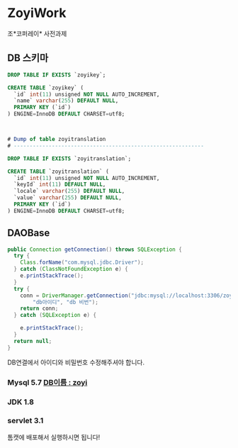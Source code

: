 # ZoyiWork
조\*코퍼레이\* 사전과제
## DB 스키마

```sql
DROP TABLE IF EXISTS `zoyikey`;

CREATE TABLE `zoyikey` (
  `id` int(11) unsigned NOT NULL AUTO_INCREMENT,
  `name` varchar(255) DEFAULT NULL,
  PRIMARY KEY (`id`)
) ENGINE=InnoDB DEFAULT CHARSET=utf8;



# Dump of table zoyitranslation
# ------------------------------------------------------------

DROP TABLE IF EXISTS `zoyitranslation`;

CREATE TABLE `zoyitranslation` (
  `id` int(11) unsigned NOT NULL AUTO_INCREMENT,
  `keyId` int(11) DEFAULT NULL,
  `locale` varchar(255) DEFAULT NULL,
  `value` varchar(255) DEFAULT NULL,
  PRIMARY KEY (`id`)
) ENGINE=InnoDB DEFAULT CHARSET=utf8;
```



## DAOBase

```java
public Connection getConnection() throws SQLException {
  try {
    Class.forName("com.mysql.jdbc.Driver"); 
  } catch (ClassNotFoundException e) {
    e.printStackTrace();
  }
  try {
    conn = DriverManager.getConnection("jdbc:mysql://localhost:3306/zoyi?verifyServerCertificate=false&amp; useSSL=false", 
        "db아이디", "db 비번");
    return conn;
  } catch (SQLException e) {

    e.printStackTrace();
  } 
  return null;
}
```

DB연결에서 아이디와 비밀번호 수정해주셔야 합니다.


### Mysql 5.7 <u>DB이름 : zoyi</u>
### JDK 1.8
### servlet 3.1 

톰캣에 배포해서 실행하시면 됩니다!
